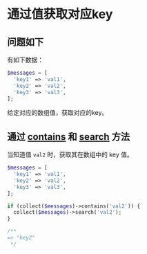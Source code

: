 # 通过值获取对应key

## 问题如下

有如下数据：

```php
$messages = [
  'key1' => 'val1',
  'key2' => 'val2',
  'key3' => 'val3',
];
```

给定对应的数组值，获取对应的key。

## 通过 [contains](../contains.md) 和 [search](../search.md) 方法
当知道值 `val2` 时，获取其在数组中的 key 值。

```php
$messages = [
  'key1' => 'val1',
  'key2' => 'val2',
  'key3' => 'val3',
];

if (collect($messages)->contains('val2')) {
  collect($messages)->search('val2');
}

/**
=> "key2"
 */
```
